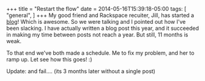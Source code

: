 +++
title = "Restart the flow"
date = 2014-05-16T15:39:18-05:00
tags: [
  "general",
]
+++
My good friend and Rackspace recuiter, Jill, has started a [blog](http://theunrecruiter.wordpress.com/ "The Un-Recruiter")! Which is awesome. So we were talking and I pointed out how I've been slacking. I have actually written a blog post this year, and it succeeded in making my time between posts not reach a year. But still, 11 months is weak.

To that end we've both made a schedule. Me to fix my problem, and her to ramp up. Let see how this goes! :)

Update: and fail.... (its 3 months later without a single post)
